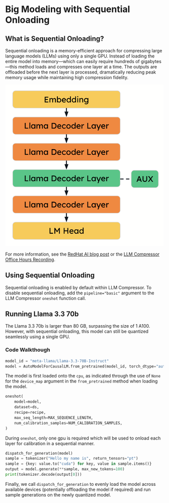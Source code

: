 # Big Modeling with Sequential Onloading #
## What is Sequential Onloading? ##
Sequential onloading is a memory-efficient approach for compressing large language models (LLMs) using only a single GPU. Instead of loading the entire model into memory—which can easily require hundreds of gigabytes—this method loads and compresses one layer at a time. The outputs are offloaded before the next layer is processed, dramatically reducing peak memory usage while maintaining high compression fidelity.

<p align="center">
    <img src="assets/sequential_onloading.png"/>
</p>

For more information, see the [RedHat AI blog post](https://developers.redhat.com/articles/2025/05/09/llm-compressor-optimize-llms-low-latency-deployments#generalizing_to_multimodal_and_moe_architectures) or the [LLM Compressor Office Hours Recording](https://www.youtube.com/watch?v=GrhuqQDmBk8).

## Using Sequential Onloading ##
Sequential onloading is enabled by default within LLM Compressor. To disable sequential onloading, add the `pipeline="basic"` argument to the LLM Compressor `oneshot` function call.

## Running Llama 3.3 70b ##
The Llama 3.3 70b is larger than 80 GB, surpassing the size of 1 A100. However, with sequential onloading, this model can still be quantized seamlessly using a single GPU.

### Code Walkthough

```python
model_id = "meta-llama/Llama-3.3-70B-Instruct"
model = AutoModelForCausalLM.from_pretrained(model_id, torch_dtype="auto", device_map=None)
```

The model is first loaded onto the `cpu`, as indicated through the use of `None` for the `device_map` argument in the `from_pretrained` method when loading the model.

```python
oneshot(
    model=model,
    dataset=ds,
    recipe=recipe,
    max_seq_length=MAX_SEQUENCE_LENGTH,
    num_calibration_samples=NUM_CALIBRATION_SAMPLES,
)
```
During `oneshot`, only one gpu is required which will be used to onload each layer for calibration in a sequential manner.

```python
dispatch_for_generation(model)
sample = tokenizer("Hello my name is", return_tensors="pt")
sample = {key: value.to("cuda") for key, value in sample.items()}
output = model.generate(**sample, max_new_tokens=100)
print(tokenizer.decode(output[0]))
```

Finally, we call `dispatch_for_generation` to evenly load the model across available devices (potentially offloading the model if required) and run sample generations on the newly quantized model.
